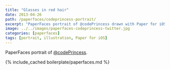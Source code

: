 ```yaml
---
title: "Glasses in red hair"
date: 2013-04-26
path: /paperfaces/codeprincess-portrait/
excerpt: "PaperFaces portrait of @codePrincess drawn with Paper for iOS on an iPad."
image: ../../images/paperfaces-codeprincess-twitter.jpg
categories: [paperfaces]
tags: [portrait, illustration, Paper for iOS]
---
```


PaperFaces portrait of [@codePrincess](https://twitter.com/codePrincess).

{% include_cached boilerplate/paperfaces.md %}
